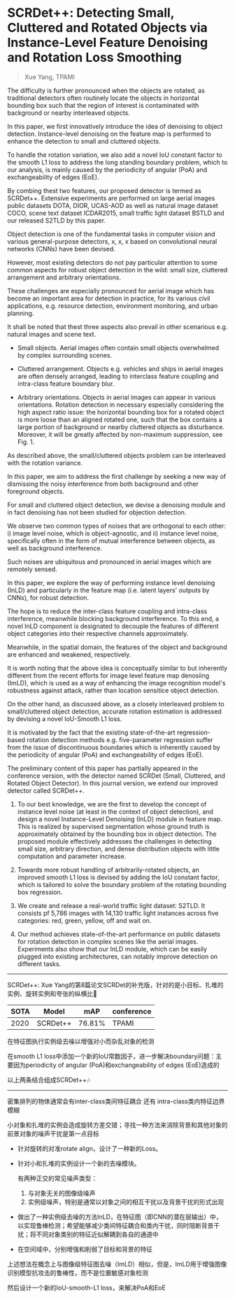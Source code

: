 # SCRDet++: Detecting Small, Cluttered and Rotated Objects via Instance-Level Feature Denoising and Rotation Loss Smoothing

> Xue Yang, TPAMI

The difficulty is further pronounced when the objects are rotated, as traditional detectors often routinely locate the objects in horizontal bounding box such that the region of interest is contaminated with background or nearby interleaved objects.

In this paper, we first innovatively introduce the idea of denoising to object detection. Instance-level denoising on the feature map is performed to enhance the detection to small and cluttered objects.

To handle the rotation variation, we also add a novel IoU constant factor to the smooth L1 loss to address the long standing boundary problem, which to our analysis, is mainly caused by the periodicity of angular (PoA) and exchangeability of edges (EoE).

By combing thest two features, our proposed detector is termed as SCRDet++. Extensive experiments are performed on large aerial images public datasets DOTA, DIOR, UCAS-AOD as well as natural image dataset COCO, scene text dataset ICDAR2015, small traffic light dataset BSTLD and our released S2TLD by this paper.

Object detection is one of the fundamental tasks in computer vision and various general-purpose detectors, x, x, x based on convolutional neural networks (CNNs) have been devised.

However, most existing detectors do not pay particular attention to some common aspects for robust object detection in the wild: small size, cluttered arrangement and arbitrary orientations.

These challenges are especially pronounced for aerial image which has become an important area for detection in practice, for its various civil applications, e.g. resource detection, environment monitoring, and urban planning.

It shall be noted that thest three aspects also prevail in other scenarious e.g. natural images and scene text.

- Small objects. Aerial images often contain small objects overwhelmed by complex surrounding scenes.

- Cluttered arrangement. Objects e.g. vehicles and ships in aerial images are often densely arranged, leading to interclass feature coupling and intra-class feature boundary blur.

- Arbitrary orientations. Objects in aerial images can appear in various orientations. Rotation detection in necessary especially considering the high aspect ratio issue: the horizontal bounding box for a rotated object is more loose than an aligned rotated one, such that the box contains a large portion of background or nearby cluttered objects as disturbance. Moreover, it will be greatly affected by non-maximum suppression, see Fig. 1.

As described above, the small/cluttered objects problem can be interleaved with the rotation variance.

In this paper, we aim to address the first challenge by seeking a new way of dismissing the noisy interference from both background and other foreground objects.

For small and cluttered object detection, we devise a denoising module and in fact denoising has not been studied for objection detection.

We observe two common types of noises that are orthogonal to each other: i) image level noise, which is object-agnostic, and ii) instance level noise, specifically often in the form of mutual interference between objects, as well as background interference.

Such noises are ubiquitous and pronounced in aerial images which are remotely sensed.

In this paper, we explore the way of performing instance level denoising (InLD) and particularly in the feature map (i.e. latent layers' outputs by CNNs), for robust detection.

The hope is to reduce the inter-class feature coupling and intra-class interference, meanwhile blocking background interference. To this end, a novel InLD component is designated to decouple the features of different object categories into their respective channels approximately.

Meanwhile, in the spatial domain, the features of the object and background are enhanced and weakened, respectively.

It is worth noting that the above idea is conceptually similar to but inherently different from the recent efforts for image level feature map denosiing (ImLD), which is used as a way of enhancing the image recognition model's robustness against attack, rather than location sensitice object detection.

On the other hand, as discussed above, as a closely interleaved problem to small/cluttered object detection, accurate rotation estimation is addressed by devising a novel IoU-Smooth L1 loss.

It is motivated by the fact that the existing state-of-the-art regression-based rotation detection methods e.g. five-parameter regression suffer from the issue of discontinuous boundaries which is inherently caused by the periodicity of angular (PoA) and exchangeability of edges (EoE).

The preliminary content of this paper has partially appeared in the conference version, with the detector named SCRDet (Small, Cluttered, and Rotated Object Detector). In this journal version, we extend our improved detector called SCRDet++.

1) To our best knowledge, we are the first to develop the concept of instance level noise (at least in the context of object detection), and design a novel Instance-Level Denoising (InLD) module in feature map. This is realized by supervised segmentation whose ground truth is approximately obtained by the bounding box in object detection. The proposed module effectively addresses the challenges in detecting small size, arbitrary direction, and dense distribution objects with little computation and parameter increase.

2) Towards more robust handling of arbitrarily-rotated objects, an improved smooth L1 loss is devised by adding the IoU constant factor, which is tailored to solve the boundary problem of the rotating bounding box regression.

3) We create and release a real-world traffic light dataset: S2TLD. It consists pf 5,786 images with 14,130 traffic light instances across five categories: red, green, yellow, off and wait on.

4) Our method achieves state-of-the-art performance on public datasets for rotation detection in complex scenes like the aerial images. Experiments also show that our InLD module, which can be easily plugged into existing architectures, can notably improve detection on different tasks.

--------------------

SCRDet++: Xue Yang的第8篇论文SCRDet的补充版，针对的是小目标、扎堆的实例、旋转实例和夸张的纵横比💖

|SOTA|Model|mAP|conference|
|--|--|--|--|
|2020|SCRDet++|76.81%|TPAMI|

在特征图执行实例级去噪以增强对小而杂乱对象的检测

在smooth L1 loss中添加一个新的IoU常数因子，进一步解决boundary问题：主要因为periodicity of angular (PoA)和exchangeability of edges (EoE)造成的

以上两条结合组成SCRDet++🎶

--------------------

密集排列的物体通常会有inter-class类间特征耦合 还有 intra-class类内特征边界模糊

小对象和扎堆的实例会造成旋转方差交错；寻找一种方法来消除背景和其他对象的前景对象的噪声干扰是第一点目标

- 针对旋转的对准rotate align，设计了一种新的Loss。

- 针对小和扎堆的实例设计一个新的去噪模块。

    有两种正交的常见噪声类型：
    1. 与对象无关的图像级噪声
    2. 实例级噪声，特别是通常以对象之间的相互干扰以及背景干扰的形式出现

- 做出了一种实例级去噪的方法InLD，在特征图（即CNN的潜在层输出）中，以实现鲁棒检测；希望能够减少类间特征耦合和类内干扰，同时阻断背景干扰；将不同对象类别的特征近似解耦到各自的通道中

- 在空间域中，分别增强和削弱了目标和背景的特征

上述想法在概念上与图像级特征图去噪（ImLD）相似，但是，ImLD用于增强图像识别模型抗攻击的鲁棒性，而不是位置敏感对象检测

然后设计一个新的IoU-smooth-L1 loss，来解决PoA和EoE

